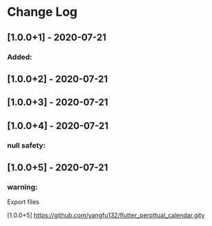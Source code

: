 ﻿# Change Log
## [1.0.0+1] - 2020-07-21
### Added:
## [1.0.0+2] - 2020-07-21
## [1.0.0+3] - 2020-07-21
## [1.0.0+4] - 2020-07-21
### null safety:
## [1.0.0+5] - 2020-07-21
### warning:
Export files

[1.0.0+5] https://github.com/yangfu132/flutter_perpttual_calendar.gity
